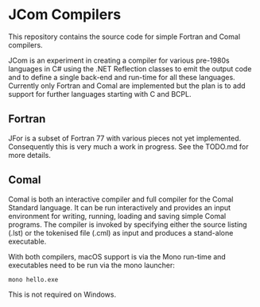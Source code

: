 # JCom Compilers

This repository contains the source code for simple Fortran and Comal compilers.

JCom is an experiment in creating a compiler for various pre-1980s languages in C# using the .NET Reflection classes to emit the output code and to define a single back-end and run-time for all these languages. Currently only Fortran and Comal are implemented but the plan is to add support for further languages starting with C and BCPL.

## Fortran

JFor is a subset of Fortran 77 with various pieces not yet implemented. Consequently this is very much a work in progress. See the TODO.md for more details.

## Comal

Comal is both an interactive compiler and full compiler for the Comal Standard language. It can be run interactively and provides an input environment for writing, running, loading and saving simple Comal programs. The compiler is invoked by specifying either the source listing (.lst) or the tokenised file (.cml) as input and produces a stand-alone executable.

With both compilers, macOS support is via the Mono run-time and executables need to be run via the mono launcher:

`mono hello.exe`

This is not required on Windows.
